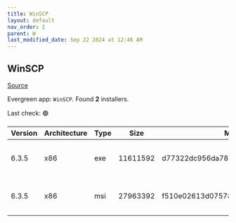 ```yaml
---
title: WinSCP
layout: default
nav_order: 2
parent: W
last_modified_date: Sep 22 2024 at 12:46 AM
---
```


## WinSCP

[Source](https://winscp.net/)

Evergreen app: `WinSCP`. Found **2** installers.

Last check: 🟢

| Version | Architecture | Type | Size     | Md5                              | URI                                                                                                                                                                              |
| ------- | ------------ | ---- | -------- | -------------------------------- | -------------------------------------------------------------------------------------------------------------------------------------------------------------------------------- |
| 6.3.5   | x86          | exe  | 11611592 | d77322dc956da781905d553e3feb9153 | [https://versaweb.dl.sourceforge.net/project/winscp/WinSCP/6.3.5/WinSCP-6.3.5-Setup.exe](https://versaweb.dl.sourceforge.net/project/winscp/WinSCP/6.3.5/WinSCP-6.3.5-Setup.exe) |
| 6.3.5   | x86          | msi  | 27963392 | f510e02613d075787364bb9b1c6a1abd | [https://versaweb.dl.sourceforge.net/project/winscp/WinSCP/6.3.5/WinSCP-6.3.5.msi](https://versaweb.dl.sourceforge.net/project/winscp/WinSCP/6.3.5/WinSCP-6.3.5.msi)             |

